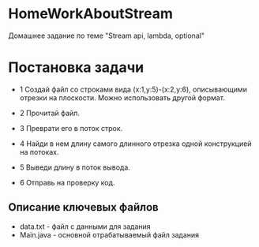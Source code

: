 # HomeWorkAboutStream
Домашнее задание по теме "Stream api, lambda, optional"

# Постановка задачи
- 1 Создай файл со строками вида (x:1,y:5)-(x:2,y:6), описывающими отрезки на плоскости. Можно использовать другой формат.

- 2 Прочитай файл.

- 3 Преврати его в поток строк.

- 4 Найди в нем длину самого длинного отрезка одной конструкцией на потоках.

- 5 Выведи длину в поток вывода.

- 6 Отправь на проверку код.


## Описание ключевых файлов
- data.txt - файл с данными для задания
- Main.java - основной отрабатываемый файл задания